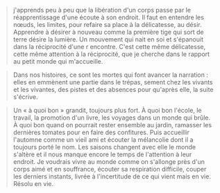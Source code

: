 > j'apprends peu à peu que la libération d'un corps passe par le réapprentissage d'une écoute à son endroit. Il faut en entendre les nœuds, les limites, pour refaire sa place à la délicatesse, au désir.
> Apprendre à désirer à nouveau comme la première tige qui sort de terre désire la lumière. Un mouvement qui nait en soi et s'épanouit dans la réciprocité d'une r encontre. C'est cette même délicatesse, cette même attention à la réciprocité, que je cherche dans le rapport au petit monde qui m'accueille.

> Dans nos histoires, ce sont les mortes qui font avancer la narration : elles en emmènent une partie dans le trépas, sement chez les vivants et les vivantes, des pistes et des absences pour qu'après elle, la suite s'écrive.

> Un « à quoi bon » grandit, toujours plus fort. À quoi bon l'école, le travail, la promotion d'un livre, les voyages dans un monde qui brûle. À quoi bon quand on pourrait rester ensemble au jardin, ramasser les dernières tomates pour en faire des confitures. Puis accueillir l'automne comme un vieil ami et écouter la mélancolie dont il a toujours porté le nom. Les saisons changent avec elle le monde s'altère et il nous manque encore le temps de l'attention à leur endroit. Je voudrais vivre au monde comme on s'allonge près d'un corps aimé et en souffrance, écouter sa respiration difficile, couper les derniers instants, livrée à l'incertitude de ce qui vient mais en vie. Résolu en vie.